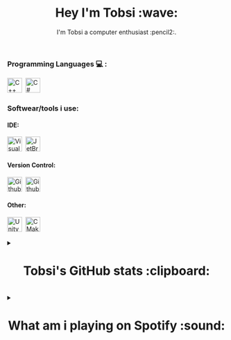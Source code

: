<h1 align="center">Hey I'm Tobsi :wave:</h1>
<p align="center">I'm Tobsi a computer enthusiast :pencil2:.</p>
<!-- https://simpleicons.org/ & https://shields.io/ arbejder sammen 


https://github.com/Ileriayo/markdown-badges#programming-languages 
https://gist.github.com/rxaviers/7360908 
https://github.com/alexandresanlim/Badges4-README.md-Profile 

EMOTES: https://gist.github.com/rxaviers/7360908 

Til navne: https://www.w3schools.com/tags/ref_urlencode.ASP 


README examples https://github.com/abhisheknaiidu/awesome-github-profile-readme 

-->


<!-- <img alt="" src="https://img.shields.io/badge/<badge>%20-%23<badge-color>.svg?&style=for-the-badge&logo=<badge>&logoColor=<logo-color>" alt="Badge Name"/> -->

<br/>

### **Programming Languages** :computer: :
<!-- TODO: Sæt dem alle sammen i en linje [X] -->

<div align="left">

<img style="height:34px; width:auto;" alt="C++" src="https://img.shields.io/badge/C++-00599C?style=for-the-badge&logo=c%2B%2B&&logoColor=white" />&nbsp;
<img style="height:34px; width:auto;" alt="C#" src="https://img.shields.io/badge/C%23-5C2D91?style=for-the-badge&logo=c-sharp&logoColor=white" />&nbsp;
<!-- <img style="height:34px; width:auto;" alt="Java" src="https://img.shields.io/badge/Java-ED8B00.svg?style=for-the-badge&logo=Java&logoColor=black&messageColor=black" />&nbsp;
<img style="height:34px; width:auto;" alt="HTML5" src="https://img.shields.io/badge/html5-E34F26.svg?style=for-the-badge&logo=html5&logoColor=white" />&nbsp;
<img style="height:34px; width:auto;" alt="Markdown" src="https://img.shields.io/badge/markdown-000000.svg?style=for-the-badge&logo=markdown&logoColor=white" />&nbsp; -->

</div>


### **Softwear/tools i use**:

<p align="left">

<div><h4>IDE: </h4></div>

<img style="height:34px; width:auto;" alt="Visual Studio" src="https://img.shields.io/badge/Visual%20Studio-5C2D91.svg?&style=for-the-badge&logo=Visual%20Studio&logoColor=white"/>&nbsp;
<img style="height:34px; width:auto;" alt="JetBrains" src="https://img.shields.io/badge/JetBrains-000000.svg?&style=for-the-badge&logo=JetBrains&logoColor=white"/>&nbsp;
<!--<img style="height:34px; width:auto;" alt="Visual Studio Code" src="https://img.shields.io/badge/Visual%20Studio%20Code-007ACC.svg?&style=for-the-badge&logo=Visual%20Studio%20Code&logoColor=white"/>&nbsp;-->
<!--<br/>-->

<!--<div> <h4>Design: </h4><div/>

<img style="height:34px; width:auto;" alt="Adobe Illustrator" src="https://img.shields.io/badge/Adobe Illustrator-FF9A00.svg?&style=for-the-badge&logo=adobe%20illustrator&logoColor=white"/>&nbsp;
<img style="height:34px; width:auto;" alt="Adobe Premiere Pro" src="https://img.shields.io/badge/Adobe%20Premiere%20Pro-9999FF.svg?&style=for-the-badge&logo=Adobe%20Premiere%20Pro&logoColor=white"/>&nbsp;
<img style="height:34px; width:auto;" alt="Adobe After Effects" src="https://img.shields.io/badge/Adobe%20After%20Effects-9999FF.svg?&style=for-the-badge&logo=Adobe%20After%20Effects&logoColor=white"/>&nbsp;
<img style="height:34px; width:auto;" alt="Adobe Photoshop" src="https://img.shields.io/badge/Adobe%20Photoshop-31A8FF.svg?&style=for-the-badge&logo=adobe%20photoshop&logoColor=white"/>&nbsp;
<img style="height:34px; width:auto;" alt="Aseprite" src="https://img.shields.io/badge/Aseprite-7D929E.svg?&style=for-the-badge&logo=Aseprite&logoColor=white"/>&nbsp;
<br/>-->

<div><h4>Version Control: </h4></div>

<img style="height:34px; width:auto;" alt="Github" src="https://img.shields.io/badge/github-121011.svg?&style=for-the-badge&logo=github&logoColor=white"/>&nbsp;
<img style="height:34px; width:auto;" alt="Github" src="https://img.shields.io/badge/git-F05032.svg?&style=for-the-badge&logo=git&logoColor=white"/>&nbsp;
<!--<img style="height:34px; width:auto;" alt="GitKraken" src="https://img.shields.io/badge/GitKraken-179287.svg?&style=for-the-badge&logo=GitKraken&logoColor=white"/>&nbsp;-->

<div><h4>Other: </h4></div>

<img style="height:34px; width:auto;" alt="Unity" src="https://img.shields.io/badge/Unity-000000?style=for-the-badge&logo=unity&logoColor=white"/>&nbsp;
<img style="height:34px; width:auto;" alt="CMake" src="https://img.shields.io/badge/CMake-064F8C.svg?&style=for-the-badge&logo=CMake&logoColor=white"/>&nbsp;
<br/>

<!--    <h1 align="center">Tobsi's GitHub stats :clipboard:</h1>    --> <!-- :card_index::clipboard: -->

<details>
    <summary><h1 align="center">Tobsi's GitHub stats :clipboard:</h1></summary>

<p align="center">
<a href="https://my-github-readme-stats.tobsi-0x.vercel.app/api?username=tobsidev&show_icons=true&theme=radical">
<img src="https://my-github-readme-stats.tobsi-0x.vercel.app/api?username=tobsidev&show_icons=true&theme=radical" alt="Tobsi's GitHub stats" width="auto"/> <!-- dark, radical, tokyonight, onedark, cobalt, synthwave & dracula look's good -->
</a>
</p>

<p align="center">
<a href="https://my-github-readme-stats-6pddjuctg.vercel.app/api/wakatime/?username=Tobsi&theme=radical">
<img src="https://my-github-readme-stats-6pddjuctg.vercel.app/api/wakatime/?username=Tobsi&theme=radical" alt="Tobsi's GitHub coding time stats" width="auto"/> <!-- dark, radical, tokyonight, onedark, cobalt, synthwave & dracula look's good -->
</a>
</p>

<p align="center">
<a href="https://my-github-readme-stats.tobsi-0x.vercel.app/api/top-langs/?username=tobsidev&langs_count=5&theme=radical">
<img src="https://my-github-readme-stats.tobsi-0x.vercel.app/api/top-langs/?username=tobsidev&exclude_repo=Lockdoor-Framework,novatorem,github-readme-stats,ImGuiDemoCLionSetup,TGB_Emulator,TEP,TC8E,Informatik-Unity-Assets,&langs_count=5&theme=radical" alt="Tobsi's GitHub coding stats" width="auto"/> <!-- dark, radical, tokyonight, onedark, cobalt, synthwave & dracula look's good -->
<!-- I also excluded some repos i didnt make. They are in the front of the exclude_repo part. and the rest is just some unfinished stuff.-->
</a>
</p>

</details>


<br/>

<!--    <h1 align="center">What am i playing on Spotify :sound:</h1>    -->

<details>
    <summary><h1 align="center">What am i playing on Spotify :sound:</h1></summary>

<p align="center">
<a href="https://open.spotify.com/user/21ifdf7oojvcxemvf3zckk2ga">
<img src="https://novatorem.tobsi-0x.vercel.app/api/spotify" alt="Spotify Playing" width="auto"/>
</a>
</p>

</details>

<!--

[![Top Langs](https://my-github-readme-stats.tobsi-0x.vercel.app/api/top-langs/?username=tobsi-0x&layout=compact)](https://github.com/tobsi-0x/github-readme-stats)

[![Top Langs](https://my-github-readme-stats.tobsi-0x.vercel.app/api/top-langs/?username=tobsi-0x&langs_count=5)](https://github.com/anuraghazra/github-readme-stats)

[![willianrod's wakatime stats](https://my-github-readme-stats.tobsi-0x.vercel.app/api/wakatime?username=Tobsi)](https://github.com/anuraghazra/github-readme-stats)

-->

<!--    [![Top Langs](https://my-github-readme-stats.tobsi-0x.vercel.app/api/top-langs/?username=tobsi-0x&langs_count=8&exclude_repo=TC8E,TGB_Emulator)](https://github.com/anuraghazra/github-readme-stats) -->

<!-- 
[<img src="https://novatorem.tobsi-0x.vercel.app/api/spotify" alt="Spotify Playing" width="auto"/>](https://open.spotify.com/user/21ifdf7oojvcxemvf3zckk2ga) 
-->

<!-- <img style="height:34px; width:auto;" alt="Java" src="https://img.shields.io/badge/Java-17394A.svg?style=for-the-badge&logo=Java&logoColor=007396&labelColor=ff0000&color=9cf" / -->
